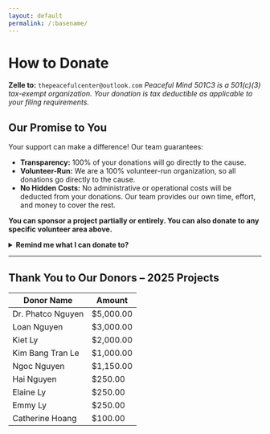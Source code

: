 ```yaml
---
layout: default
permalink: /:basename/
---
```


# How to Donate

**Zelle to:** `thepeacefulcenter@outlook.com`
_Peaceful Mind 501C3 is a 501(c)(3) tax-exempt organization. Your donation is tax deductible as applicable to your filing requirements._

<section id="one">
  <h2>Our Promise to You</h2>
  <p>Your support can make a difference! Our team guarantees:</p>
  <ul>
    <li><strong>Transparency:</strong> 100% of your donations will go directly to the cause.</li>
    <li><strong>Volunteer-Run:</strong> We are a 100% volunteer-run organization, so all donations go directly to the cause.</li>
    <li><strong>No Hidden Costs:</strong> No administrative or operational costs will be deducted from your donations. Our team provides our own time, effort, and money to cover the rest.</li>
  </ul>
  <p><strong>You can sponsor a project partially or entirely. You can also donate to any specific volunteer area above.</strong></p>
</section>

<details>
  <summary><strong>Remind me what I can donate to?</strong></summary>

  <br/>

  <table>
    <thead>
      <tr>
        <th>Country</th>
        <th>Service</th>
        <th>Cost</th>
      </tr>
    </thead>
    <tbody>
      <tr>
        <td>Vietnam</td>
        <td>Street Solar Light</td>
        <td>$60 per light</td>
      </tr>
      <tr>
        <td>Vietnam</td>
        <td>Road or Bridge</td>
        <td>$4,500 – $6,000 per road</td>
      </tr>
      <tr>
        <td>Vietnam</td>
        <td>Well</td>
        <td>$250 per well</td>
      </tr>
      <tr>
        <td>Vietnam</td>
        <td>Shelter</td>
        <td>$3,000 – $3,500 per house</td>
      </tr>
      <tr>
        <td>Vietnam</td>
        <td>Food and Supplies</td>
        <td>$15 – $20 per family</td>
      </tr>
      <tr>
        <td>Vietnam</td>
        <td>Meals and Gifts</td>
        <td>$10 per individual</td>
      </tr>
      <tr>
        <td>India</td>
        <td>Well</td>
        <td>$350 per individual · $750 per farm</td>
      </tr>
    </tbody>
  </table>
  <em>Note: Costs are estimates and may vary by location, season, and materials.</em>
</details>


---

## Thank You to Our Donors – 2025 Projects

| Donor Name             | Amount       |
|------------------------|--------------|
| Dr. Phatco Nguyen      | $5,000.00    |
| Loan Nguyen            | $3,000.00    |
| Kiet Ly                | $2,000.00    |
| Kim Bang Tran Le       | $1,000.00    |
| Ngoc Nguyen            | $1,150.00    |
| Hai Nguyen             | $250.00      |
| Elaine Ly              | $250.00      |
| Emmy Ly                | $250.00      |
| Catherine Hoang        | $100.00      |
